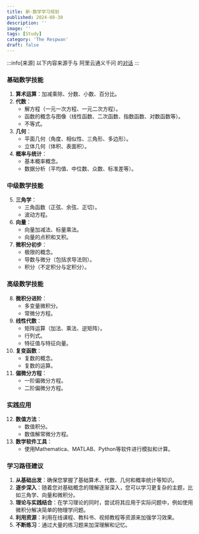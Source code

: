 ```yaml
---
title: 新·数学学习规划
published: 2024-08-30
description: ''
image: ''
tags: [Study]
category: 'The Respwan'
draft: false 
---
```

:::info[来源]
以下内容来源于与 阿里云通义千问 的[对话](https://lxblog.com/qianwen/share?shareId=c65f3558-bc29-4edf-b848-330a0983b2d1)
:::

### 基础数学技能
1. **算术运算**：加减乘除、分数、小数、百分比。
2. **代数**：
   - 解方程（一元一次方程、一元二次方程）。
   - 函数的概念与图像（线性函数、二次函数、指数函数、对数函数等）。
   - 不等式。
3. **几何**：
   - 平面几何（角度、相似性、三角形、多边形）。
   - 立体几何（体积、表面积）。
4. **概率与统计**：
   - 基本概率概念。
   - 数据分析（平均值、中位数、众数、标准差等）。

### 中级数学技能
5. **三角学**：
   - 三角函数（正弦、余弦、正切）。
   - 波动方程。
6. **向量**：
   - 向量加减法、标量乘法。
   - 向量的点积和叉积。
7. **微积分初步**：
   - 极限的概念。
   - 导数与微分（包括求导法则）。
   - 积分（不定积分与定积分）。

### 高级数学技能
8. **微积分进阶**：
   - 多变量微积分。
   - 常微分方程。
9. **线性代数**：
   - 矩阵运算（加法、乘法、逆矩阵）。
   - 行列式。
   - 特征值与特征向量。
10. **复变函数**：
    - 复数的概念。
    - 复数的运算。
11. **偏微分方程**：
    - 一阶偏微分方程。
    - 二阶偏微分方程。

### 实践应用
12. **数值方法**：
    - 数值积分。
    - 数值解常微分方程。
13. **数学软件工具**：
    - 使用Mathematica、MATLAB、Python等软件进行模拟和计算。

### 学习路径建议
1. **从基础出发**：确保您掌握了基础算术、代数、几何和概率统计等知识。
2. **逐步深入**：随着您对基础概念的理解逐渐深入，您可以学习更复杂的主题，比如三角学、向量和微积分。
3. **理论与实践结合**：在学习理论的同时，尝试将其应用于实际问题中，例如使用微积分解决简单的物理学问题。
4. **利用资源**：利用在线课程、教科书、视频教程等资源来加强学习效果。
5. **不断练习**：通过大量的练习题来加深理解和记忆。
